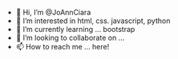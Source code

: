 - 👋 Hi, I’m @JoAnnCiara
- 👀 I’m interested in html, css. javascript, python
- 🌱 I’m currently learning ... bootstrap
- 💞️ I’m looking to collaborate on ...
- 📫 How to reach me ... here!

<!---
JoAnnCiara/JoAnnCiara is a ✨ special ✨ repository because its `README.md` (this file) appears on your GitHub profile.
You can click the Preview link to take a look at your changes.
--->
